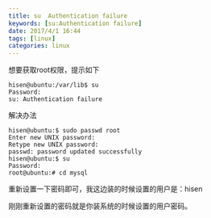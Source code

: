 ```yaml
---
title: su  Authentication failure
keywords: [su:Authentication failure]
date: 2017/4/1 16:44
tags: [linux]
categories: linux
---
```

想要获取root权限，提示如下
```
hisen@ubuntu:/var/lib$ su
Password: 
su: Authentication failure
```
解决办法
```
hisen@ubuntu:$ sudo passwd root
Enter new UNIX password: 
Retype new UNIX password: 
passwd: password updated successfully
hisen@ubuntu:$ su
Password: 
root@ubuntu:# cd mysql
```
重新设置一下密码即可，我这边装的时候设置的用户是：hisen

刚刚重新设置的密码就是你装系统的时候设置的用户密码。
